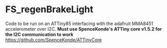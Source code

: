 # FS_regenBrakeLight
Code to be run on an ATTiny85 interfacing with the adafruit MMA8451 accelerometer over I2C.
**Must use SpenceKonde's ATTiny core v1.5.2 for the I2C communication to work**
https://github.com/SpenceKonde/ATTinyCore
